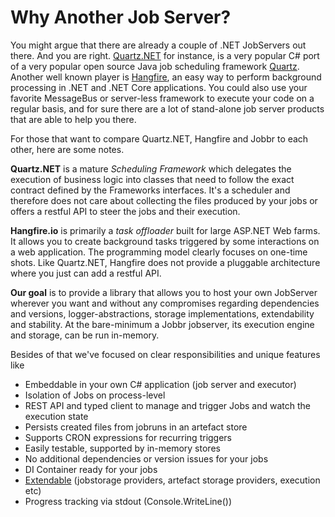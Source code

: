 # Why Another Job Server?

You might argue that there are already a couple of .NET JobServers out there. And you are right. [Quartz.NET](https://www.quartz-scheduler.net/) for instance, is a very popular C# port of a very popular open source Java job scheduling framework [Quartz](http://www.quartz-scheduler.org/). Another well known player is [Hangfire](https://www.hangfire.io/), an easy way to perform background processing in .NET and .NET Core applications. You could also use your favorite MessageBus or server-less framework to execute your code on a regular basis, and for sure there are a lot of stand-alone job server products that are able to help you there.

For those that want to compare Quartz.NET, Hangfire and Jobbr to each other, here are some notes.

**Quartz.NET** is a mature *Scheduling Framework* which delegates the execution of business logic into classes that need to follow the exact contract defined by the Frameworks interfaces. It's a scheduler and therefore does not care about collecting the files produced by your jobs or offers a restful API to steer the jobs and their execution.

**Hangfire.io** is primarily a *task offloader* built for large ASP.NET Web farms. It allows you to create background tasks triggered by some interactions on a web application. The programming model clearly focuses on one-time shots. Like Quartz.NET, Hangfire does not provide a pluggable architecture where you just can add a restful API.

**Our goal** is to provide a library that allows you to host your own JobServer wherever you want and without any compromises regarding dependencies and versions, logger-abstractions, storage implementations, extendability and stability. At the bare-minimum a Jobbr jobserver, its execution engine and storage, can be run in-memory.

Besides of that we've focused on clear responsibilities and unique features like

* Embeddable in your own C# application (job server and executor)
* Isolation of Jobs on process-level
* REST API and typed client to manage and trigger Jobs and watch the execution state
* Persists created files from jobruns in an artefact store
* Supports CRON expressions for recurring triggers
* Easily testable, supported by in-memory stores
* No additional dependencies or version issues for your jobs
* DI Container ready for your jobs
* [Extendable](../dev/extend.md) (jobstorage providers, artefact storage providers, execution etc)
* Progress tracking via stdout (Console.WriteLine())